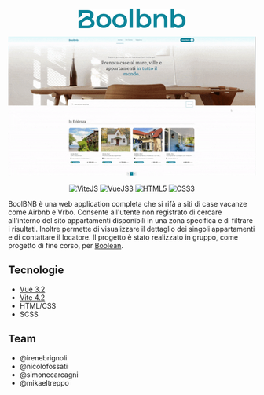 <!---
LOGO
-->

<p align="center">
  <img src="https://github.com/mattiamoneta/team2-boolbnb-front/blob/main/logo.png?raw=true" alt="Boolbnb" height="40px"/>
</p>

<!---
THUMBNAIL GIF
-->

<p align="center">
  <img src="https://github.com/mattiamoneta/team2-boolbnb-front/blob/main/thumbnail_frameless.gif" alt="Boolbnb"/>
</p>

<!---
SHIELDS.IO

Syntax: <a href="website"><img src="https://img.shields.io/badge/-LABEL-COLORHEX?logo=SIMPLELOGONAME&logoColor=white" alt="LABELALT"></a>
-->
<p align="center">
  <a href="https://vitejs.dev/"><img src="https://img.shields.io/badge/-ViteJS-646CFF?logo=vite&logoColor=white" alt="ViteJS"></a>
  <a href="https://vuejs.org/"><img src="https://img.shields.io/badge/-VueJS3-4FC08D?logo=vue.js&logoColor=white" alt="VueJS3"></a>
  <a href="#"><img src="https://img.shields.io/badge/-HTML5-E34F26?logo=html5&logoColor=white" alt="HTML5"></a>
  <a href="#"><img src="https://img.shields.io/badge/-CSS3-1572B6?logo=css3&logoColor=white" alt="CSS3"></a>
</p>

BoolBNB è una web application completa che si rifà a siti di case vacanze come Airbnb e Vrbo. Consente all'utente non registrato di cercare all'interno del sito appartamenti disponibili in una
zona specifica e di filtrare i risultati. Inoltre permette di visualizzare il dettaglio dei singoli appartamenti e di contattare il locatore. 
Il progetto è stato realizzato in gruppo, come progetto di fine corso, per [Boolean](https://boolean.careers/).


## Tecnologie

- [Vue 3.2](https://vuejs.org/)
- [Vite 4.2](https://vitejs.dev/)
- HTML/CSS
- SCSS

## Team

- @irenebrignoli
- @nicolofossati
- @simonecarcagni
- @mikaeltreppo

